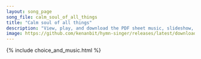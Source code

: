 ```yaml
---
layout: song_page
song_file: calm_soul_of_all_things
title: "Calm soul of all things"
description: "View, play, and download the PDF sheet music, slideshow, and audio. Lyrics: Calm soul of all things, make it mine to feel amid the city's jar, that there abides a peace of thine I did not make, and cannot mar.  The will to nei... english theist 4part"
image: https://github.com/kenanbit/hymn-singer/releases/latest/download/calm_soul_of_all_things-trad.png
---
```


{% include choice_and_music.html %}